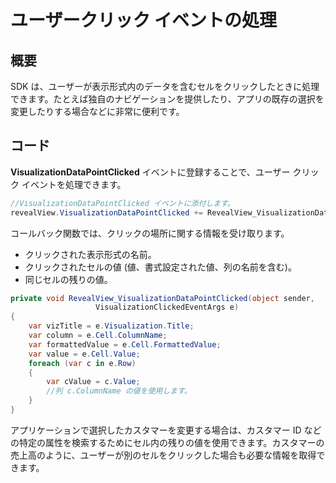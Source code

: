 # ユーザークリック イベントの処理

## 概要

SDK は、ユーザーが表示形式内のデータを含むセルをクリックしたときに処理できます。たとえば独自のナビゲーションを提供したり、アプリの既存の選択を変更したりする場合などに非常に便利です。

## コード

__VisualizationDataPointClicked__ イベントに登録することで、ユーザー クリック イベントを処理できます。

``` csharp
//VisualizationDataPointClicked イベントに添付します。
revealView.VisualizationDataPointClicked += RevealView_VisualizationDataPointClicked;
```

コールバック関数では、クリックの場所に関する情報を受け取ります。
  - クリックされた表示形式の名前。
  - クリックされたセルの値 (値、書式設定された値、列の名前を含む)。
  - 同じセルの残りの値。

<!-- end list -->

``` csharp
private void RevealView_VisualizationDataPointClicked(object sender,
                   VisualizationClickedEventArgs e)
{
    var vizTitle = e.Visualization.Title;
    var column = e.Cell.ColumnName;
    var formattedValue = e.Cell.FormattedValue;
    var value = e.Cell.Value;
    foreach (var c in e.Row)
    {
        var cValue = c.Value;
        //列 c.ColumnName の値を使用します。
    }
}
```

アプリケーションで選択したカスタマーを変更する場合は、カスタマー ID などの特定の属性を検索するためにセル内の残りの値を使用できます。カスタマーの売上高のように、ユーザーが別のセルをクリックした場合も必要な情報を取得できます。
